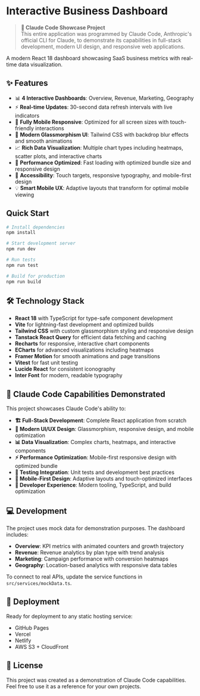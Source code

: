 # Interactive Business Dashboard

> **🤖 Claude Code Showcase Project**  
> This entire application was programmed by Claude Code, Anthropic's official CLI for Claude, to demonstrate its capabilities in full-stack development, modern UI design, and responsive web applications.

A modern React 18 dashboard showcasing SaaS business metrics with real-time data visualization.

## ✨ Features

- 📊 **4 Interactive Dashboards**: Overview, Revenue, Marketing, Geography
- ⚡ **Real-time Updates**: 30-second data refresh intervals with live indicators
- 📱 **Fully Mobile Responsive**: Optimized for all screen sizes with touch-friendly interactions
- 🎨 **Modern Glassmorphism UI**: Tailwind CSS with backdrop blur effects and smooth animations
- 📈 **Rich Data Visualization**: Multiple chart types including heatmaps, scatter plots, and interactive charts
- 🚀 **Performance Optimized**: Fast loading with optimized bundle size and responsive design
- 🎯 **Accessibility**: Touch targets, responsive typography, and mobile-first design
- 💡 **Smart Mobile UX**: Adaptive layouts that transform for optimal mobile viewing

## Quick Start

```bash
# Install dependencies
npm install

# Start development server
npm run dev

# Run tests
npm run test

# Build for production
npm run build
```

## 🛠 Technology Stack

- **React 18** with TypeScript for type-safe component development
- **Vite** for lightning-fast development and optimized builds
- **Tailwind CSS** with custom glassmorphism styling and responsive design
- **Tanstack React Query** for efficient data fetching and caching
- **Recharts** for responsive, interactive chart components
- **ECharts** for advanced visualizations including heatmaps
- **Framer Motion** for smooth animations and page transitions
- **Vitest** for fast unit testing
- **Lucide React** for consistent iconography
- **Inter Font** for modern, readable typography

## 🎯 Claude Code Capabilities Demonstrated

This project showcases Claude Code's ability to:

- **🏗 Full-Stack Development**: Complete React application from scratch
- **🎨 Modern UI/UX Design**: Glassmorphism, responsive design, and mobile optimization
- **📊 Data Visualization**: Complex charts, heatmaps, and interactive components
- **⚡ Performance Optimization**: Mobile-first responsive design with optimized bundle
- **🧪 Testing Integration**: Unit tests and development best practices
- **📱 Mobile-First Design**: Adaptive layouts and touch-optimized interfaces
- **🔧 Developer Experience**: Modern tooling, TypeScript, and build optimization

## 💻 Development

The project uses mock data for demonstration purposes. The dashboard includes:

- **Overview**: KPI metrics with animated counters and growth trajectory
- **Revenue**: Revenue analytics by plan type with trend analysis
- **Marketing**: Campaign performance with conversion heatmaps
- **Geography**: Location-based analytics with responsive data tables

To connect to real APIs, update the service functions in `src/services/mockData.ts`.

## 🚀 Deployment

Ready for deployment to any static hosting service:
- GitHub Pages
- Vercel
- Netlify
- AWS S3 + CloudFront

## 📄 License

This project was created as a demonstration of Claude Code capabilities. Feel free to use it as a reference for your own projects.
